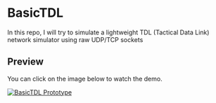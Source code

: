 # BasicTDL
In this repo, I will try to simulate a lightweight TDL (Tactical Data Link) network simulator using raw UDP/TCP sockets

## Preview
You can click on the image below to watch the demo.

[![BasicTDL Prototype](https://img.youtube.com/vi/3wYUBm_QEqE/hqdefault.jpg)](https://www.youtube.com/watch?v=3wYUBm_QEqE "Video Title")
